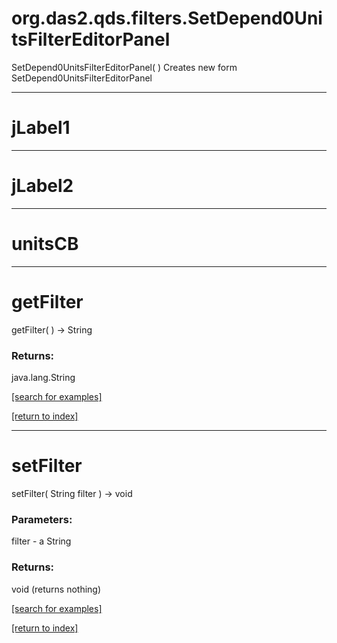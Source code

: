# org.das2.qds.filters.SetDepend0UnitsFilterEditorPanel
SetDepend0UnitsFilterEditorPanel( )
Creates new form SetDepend0UnitsFilterEditorPanel

***
<a name="jLabel1"></a>
# jLabel1



***
<a name="jLabel2"></a>
# jLabel2



***
<a name="unitsCB"></a>
# unitsCB



***
<a name="getFilter"></a>
# getFilter
getFilter(  ) &rarr; String



### Returns:
java.lang.String


<a href="https://github.com/autoplot/dev/search?q=getFilter&unscoped_q=getFilter">[search for examples]</a>

<a href="https://github.com/autoplot/documentation/blob/master/javadoc/index-all.md">[return to index]</a>

***
<a name="setFilter"></a>
# setFilter
setFilter( String filter ) &rarr; void



### Parameters:
filter - a String

### Returns:
void (returns nothing)


<a href="https://github.com/autoplot/dev/search?q=setFilter&unscoped_q=setFilter">[search for examples]</a>

<a href="https://github.com/autoplot/documentation/blob/master/javadoc/index-all.md">[return to index]</a>


